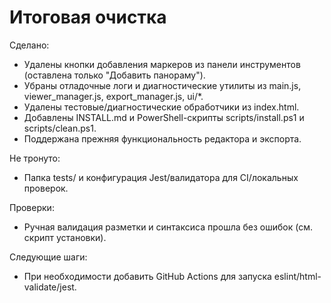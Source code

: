 # Итоговая очистка

Сделано:

- Удалены кнопки добавления маркеров из панели инструментов (оставлена только "Добавить панораму").
- Убраны отладочные логи и диагностические утилиты из main.js, viewer_manager.js, export_manager.js, ui/\*.
- Удалены тестовые/диагностические обработчики из index.html.
- Добавлены INSTALL.md и PowerShell-скрипты scripts/install.ps1 и scripts/clean.ps1.
- Поддержана прежняя функциональность редактора и экспорта.

Не тронуто:

- Папка tests/ и конфигурация Jest/валидатора для CI/локальных проверок.

Проверки:

- Ручная валидация разметки и синтаксиса прошла без ошибок (см. скрипт установки).

Следующие шаги:

- При необходимости добавить GitHub Actions для запуска eslint/html-validate/jest.
